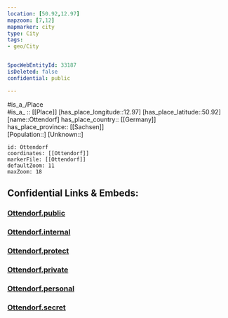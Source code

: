 ```yaml
---
location: [50.92,12.97] 
mapzoom: [7,12] 
mapmarker: city 
type: City
tags:
- geo/City


SpocWebEntityId: 33187
isDeleted: false
confidential: public

---
```

#is_a_/Place  
#is_a_ :: [[Place]] 
[has_place_longitude::12.97] 
[has_place_latitude::50.92] 
[name::Ottendorf] 
has_place_country:: [[Germany]]  
has_place_province:: [[Sachsen]]  
[Population::] 
[Unknown::] 


```leaflet
id: Ottendorf
coordinates: [[Ottendorf]] 
markerFile: [[Ottendorf]] 
defaultZoom: 11 
maxZoom: 18
```


## Confidential Links & Embeds: 

### [Ottendorf.public](/_public/\Earth\Continent\Europe\Europe~Central\Germany\Germany~East\Sachsen\counties~Sachsen\Mittelsachsen\cities~Mittelsachsen\Lichtenau\CityOttendorf.public.md) 

### [Ottendorf.internal](/_internal/\Earth\Continent\Europe\Europe~Central\Germany\Germany~East\Sachsen\counties~Sachsen\Mittelsachsen\cities~Mittelsachsen\Lichtenau\CityOttendorf.internal.md) 

### [Ottendorf.protect](/_protect/\Earth\Continent\Europe\Europe~Central\Germany\Germany~East\Sachsen\counties~Sachsen\Mittelsachsen\cities~Mittelsachsen\Lichtenau\CityOttendorf.protect.md) 

### [Ottendorf.private](/_private/\Earth\Continent\Europe\Europe~Central\Germany\Germany~East\Sachsen\counties~Sachsen\Mittelsachsen\cities~Mittelsachsen\Lichtenau\CityOttendorf.private.md) 

### [Ottendorf.personal](/_personal/\Earth\Continent\Europe\Europe~Central\Germany\Germany~East\Sachsen\counties~Sachsen\Mittelsachsen\cities~Mittelsachsen\Lichtenau\CityOttendorf.personal.md) 

### [Ottendorf.secret](/_secret/\Earth\Continent\Europe\Europe~Central\Germany\Germany~East\Sachsen\counties~Sachsen\Mittelsachsen\cities~Mittelsachsen\Lichtenau\CityOttendorf.secret.md)

